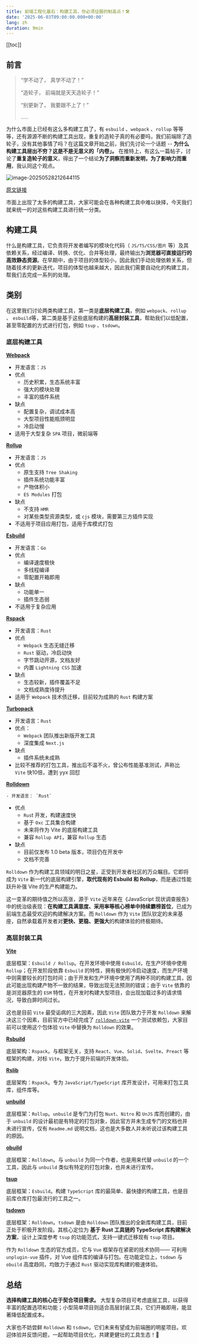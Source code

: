```yaml
---
title: 前端工程化基石：构建工具，你必须征服的制高点！🛠️
date: '2025-06-03T09:00:00.000+00:00'
lang: zh
duration: 9min
---
```

[[toc]]

## 前言

> “学不动了， 真学不动了！”
>
> “造轮子， 前端就是天天造轮子！”
>
> “别更新了， 我要跟不上了！”
>
> .....

为什么市面上已经有这么多构建工具了，有 `esbuild` 、`webpack` 、`rollup`  等等等，还有源源不断的构建工具出现，重复的造轮子真的有必要吗，我们前端除了造轮子，没有其他事情了吗？在这篇文章开始之前，我们先讨论一个话题 -- **为什么构建工具层出不穷？这是不是无意义的「内卷」。** 在推特上，有这么一篇帖子，讨论了**重复造轮子的意义**，得出了一个结论**为了洞察而重新发明，为了影响力而重用**，我认同这个观点。

![image-20250528212644115](/images/build-tool-x.png)

[原文链接](https://x.com/hongming731/status/1926800695329517879)

市面上出现了太多的构建工具，大家可能会在各种构建工具中难以抉择，今天我们就来统一的对这些构建工具进行统一分类。

## 构建工具

什么是构建工具，它负责将开发者编写的模块化代码（ `JS/TS/CSS/图片` 等）及其依赖关系，经过编译、转换、优化、合并等处理，最终输出为**浏览器可直接运行的高效静态资源**。在早期中，由于项目的体型较小，因此我们手动处理依赖关系，但随着技术的更新迭代，项目的体型也越来越大，因此我们需要自动化的构建工具，帮我们去完成一系列的处理。

## 类别

在这里我们讨论两类构建工具，第一类是**底层构建工具**，例如 `webpack`、`rollup` 、 `esbuild`等，第二类是基于这些底层构建的**高层封装工具**，帮助我们以低配置，甚至零配置的方式进行打包，例如 `tsup` 、`tsdown`。

### 底层构建工具

**[Webpack](https://webpack.docschina.org/concepts/)**

- 开发语言：`JS`
- 优点
  - 历史积累，生态系统丰富
  - 强大的模块处理
  -  丰富的插件系统
- 缺点
  - 配置复杂，调试成本高
  - 大型项目性能瓶颈明显
  -  冷启动慢
- 适用于大型复杂 `SPA` 项目，微前端等

**[Rollup](https://www.rollupjs.com/)**

- 开发语言：`JS`
- 优点
  - 原生支持 `Tree Shaking`
  - 插件系统功能丰富
  - 产物体积小
  - `ES Modules` 打包
- 缺点
  - 不支持 `HMR`
  - 对某些类型资源类型，或 `cjs` 模块，需要第三方插件实现
- 不适用于项目应用打包，适用于库模式打包

**[Esbuild](https://esbuild.github.io/)**

- 开发语言：`Go`
- 优点
  - 编译速度极快
  - 多线程编译
  - 零配置开箱即用
- 缺点
  - 功能单一
  - 插件生态弱
- 不适用于复杂应用

**[Rspack](https://rspack.rs/zh/)**

- 开发语言：`Rust`
- 优点
  - `Webpack` 生态无缝迁移
  - `Rust` 驱动，冷启动快
  - 字节跳动开源，文档友好
  - 内置 `Lightning CSS` 加速
- 缺点
  - 生态较新，插件覆盖不足
  - 文档成熟度待提升
- 适用于 `Webpack` 技术债迁移，目前较为成熟的 `Rust` 构建方案

**[Turbopack](https://turborepo.com/)**

- 开发语言：`Rust`
- 优点：
  - `Webpack` 团队推出新版开发工具
  - 深度集成 `Next.js`
- 缺点
  - 插件系统未成熟
- 比较不推荐的打包工具，推出后不温不火，曾公布性能基准测试，声称比 `Vite` 快10倍，遭到 yyx 回怼

**[Rolldown](https://rolldown.rs/)**

	- 开发语言： `Rust`
 - 优点
   - `Rus`t 开发，构建速度快
   - 基于  `Oxc` 工具集合构建
   - 未来将作为 Vite 的底层构建工具
   - 兼容 `Rollup API`，兼容 `Rollup` 生态
 - 缺点
   - 目前仅发布 1.0 beta 版本，项目仍在开发中
   - 文档不完善

`Rolldown` 作为构建工具领域的明日之星，正受到开发者社区的万众瞩目。它即将成为 `Vite` 新一代的底层构建引擎，**取代现有的 Esbuild 和 Rollup**，而是通过性能跃升补强 Vite 的生产构建能力。

这一变革的期待值之所以高涨，源于 `Vite` 近年来在《JavaScript 现状调查报告》中的统治级表现：**在构建工具满意度、采用率等核心榜单中持续霸榜首位**，已成为前端生态最受欢迎的构建解决方案。而 `Rolldown` 作为 `Vite` 团队钦定的未来基座，自然承载着开发者对**更快、更稳、更强大**的构建体验的终极期待。

### 高层封装工具

**[Vite](https://cn.vite.dev/)**

底层框架：`Esbuild / Rollup`。在开发环境中使用 `Esbuild`，在生产环境中使用 `Rollup`；在开发阶段依靠 `Esbuild` 的特性，拥有极快的冷启动速度，而生产环境中则需要较长的打包时间；由于开发和生产环境中使用了两种不同的构建工具，因此可能出现构建产物不一致的结果，导致出现无法预测的错误；由于 `Vite` 依靠的是浏览器原生的 `ESM` 特性，在开发时构建大型项目，会出现加载过多的请求情况，导致白屏时间过长。

这也是目前 `Vite` 最受诟病的三大因素，因此 `Vite` 团队致力于开发 `Rolldown` 来解决这三个因素，目前官方中已经完成了 [`rolldown-vite`](https://cn.vite.dev/guide/rolldown) 一个测试依赖包，大家目前可以使用这个包体验 `Vite` 中替换为 `Rolldown` 的效果。

**[Rsbuild](https://rsbuild.rs/zh/)**

底层架构：`Rspack`。与框架无关，支持 `React`、`Vue`、`Solid`、`Svelte`、`Preact` 等框架的构建，对标 `Vite`，致力于提升前端的开发体验。

**[Rslib](https://rslib.rs/zh/)**

底层架构：`Rspack`。专为 `JavaScript/TypeScript` 库开发设计，可用来打包工具库，组件库等。

**[unbuild](https://github.com/unjs/unbuild)**

底层框架：`Rollup`。`unbuild` 是专门为打包 `Nuxt`、`Nitro` 和 `UnJS` 库而创建的，由于 `unbuild` 的设计最初是有特定的打包对象，因此官方并未生成专门的文档也并未进行宣传，仅有 `Readme.md` 说明文档，这也是大多数人并未听说过该构建工具的原因。

**[obuild](https://github.com/unjs/obuild)**

底层框架：`Rolldown`。与 `unbuild` 为同一个作者，也是用来代替 `unbuild` 的一个工具，因此与 `unbuild` 类似有特定的打包对象，也并未进行宣传。

**[tsup](https://tsup.egoist.dev/)**

底层框架：`Esbuild`。构建 `TypeScript` 库的最简单、最快捷的构建工具，也是目前库仓库打包最流行的工具之一。

**[tsdown](https://tsdown.dev/zh-CN/)**

底层框架：`Rolldown`。`tsdown` 是由 `Rolldown` 团队推出的全新库构建工具，目前正处于积极开发阶段。其核心定位为 **基于 Rust 工具链的 TypeScript 库构建解决方案**，设计上深度参考 `tsup` 的功能范式，支持一键式迁移现有 `tsup` 项目。

作为 `Rolldown` 生态的官方成员，它与 `Vue` 框架存在紧密的技术协同—— 可利用 `unplugin-vue` 插件，对 Vue 组件库的编译与打包。在功能定位上，`tsdown` 与 `obuild` 高度趋同，均致力于通过 `Rust` 驱动实现库构建的极速体验。

## 总结

**选择构建工具的核心在于契合项目需求。** 大型复杂项目可考虑底层工具，以获得丰富的配置选项和功能；小型简单项目则适合高层封装工具，它们开箱即用，能显著降低配置成本。

大家也不妨尝鲜 `Rolldown` 和 `tsdown`，它们未来有望成为前端圈的明星项目。欢迎体验并反馈问题，一起帮助项目优化，共建更健壮的工具生态！🚀
